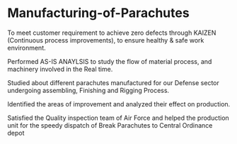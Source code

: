 # Manufacturing-of-Parachutes
To meet customer requirement to achieve zero defects through KAIZEN (Continuous process improvements), to ensure healthy & safe work environment.

Performed AS-IS ANAYLSIS to study the flow of material process, and machinery involved in the Real time.

Studied about different parachutes manufactured for our Defense sector undergoing assembling, Finishing and Rigging Process.

Identified the areas of improvement and analyzed their effect on production.

Satisfied the Quality inspection team of Air Force and helped the production unit for the speedy dispatch of Break Parachutes to Central Ordinance depot
